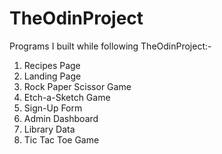 # TheOdinProject

Programs I built while following TheOdinProject:-

1. Recipes Page
2. Landing Page
3. Rock Paper Scissor Game
4. Etch-a-Sketch Game
5. Sign-Up Form
6. Admin Dashboard
7. Library Data
8. Tic Tac Toe Game
